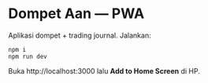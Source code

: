 # Dompet Aan — PWA
Aplikasi dompet + trading journal. Jalankan:
```
npm i
npm run dev
```
Buka http://localhost:3000 lalu **Add to Home Screen** di HP.
